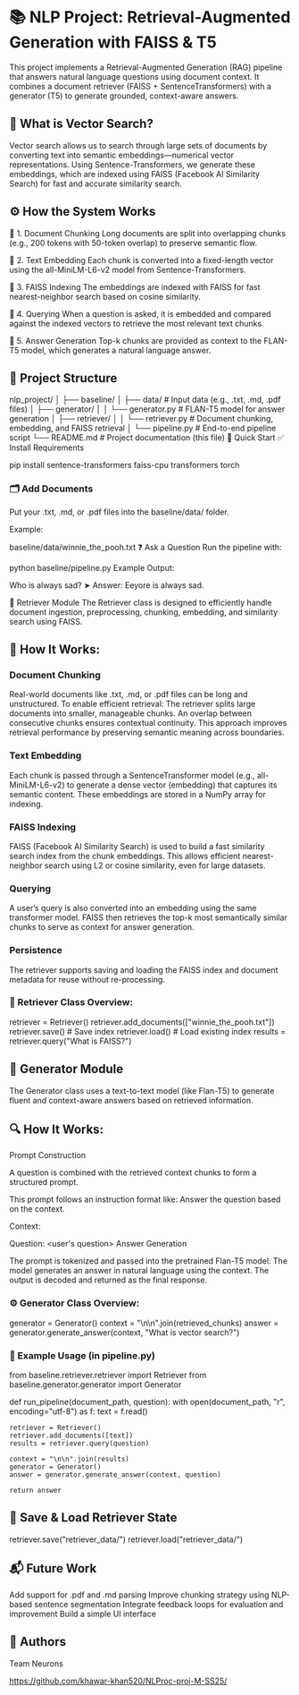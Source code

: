 
# 📚 NLP Project: Retrieval-Augmented Generation with FAISS & T5


This project implements a Retrieval-Augmented Generation (RAG) pipeline that answers natural language questions using document context. It combines a document retriever (FAISS + SentenceTransformers) with a generator (T5) to generate grounded, context-aware answers.

## 🧠 What is Vector Search?
Vector search allows us to search through large sets of documents by converting text into semantic embeddings—numerical vector representations. Using Sentence-Transformers, we generate these embeddings, which are indexed using FAISS (Facebook AI Similarity Search) for fast and accurate similarity search.

## ⚙️ How the System Works
🔹 1. Document Chunking
Long documents are split into overlapping chunks (e.g., 200 tokens with 50-token overlap) to preserve semantic flow.

🔹 2. Text Embedding
Each chunk is converted into a fixed-length vector using the all-MiniLM-L6-v2 model from Sentence-Transformers.

🔹 3. FAISS Indexing
The embeddings are indexed with FAISS for fast nearest-neighbor search based on cosine similarity.

🔹 4. Querying
When a question is asked, it is embedded and compared against the indexed vectors to retrieve the most relevant text chunks.

🔹 5. Answer Generation
Top-k chunks are provided as context to the FLAN-T5 model, which generates a natural language answer.

## 🧱 Project Structure

nlp_project/
│
├── baseline/
│   ├── data/                       # Input data (e.g., .txt, .md, .pdf files)
│   ├── generator/
│   │   └── generator.py            # FLAN-T5 model for answer generation
│   ├── retriever/
│   │   └── retriever.py            # Document chunking, embedding, and FAISS retrieval
│   └── pipeline.py                 # End-to-end pipeline script
└── README.md                      # Project documentation (this file)
🚀 Quick Start
✅ Install Requirements

pip install sentence-transformers faiss-cpu transformers torch


### 🗂️ Add Documents
Put your .txt, .md, or .pdf files into the baseline/data/ folder.

Example:

baseline/data/winnie_the_pooh.txt
❓ Ask a Question
Run the pipeline with:

python baseline/pipeline.py
Example Output:

Who is always sad?
➤ Answer: Eeyore is always sad.

🧭 Retriever Module
The Retriever class is designed to efficiently handle document ingestion, preprocessing, chunking, embedding, and similarity search using FAISS.

## 🔨 How It Works:
### Document Chunking
Real-world documents like .txt, .md, or .pdf files can be long and unstructured. To enable efficient retrieval:
The retriever splits large documents into smaller, manageable chunks.
An overlap between consecutive chunks ensures contextual continuity.
This approach improves retrieval performance by preserving semantic meaning across boundaries.

### Text Embedding

Each chunk is passed through a SentenceTransformer model (e.g., all-MiniLM-L6-v2) to generate a dense vector (embedding) that captures its semantic content.
These embeddings are stored in a NumPy array for indexing.

### FAISS Indexing

FAISS (Facebook AI Similarity Search) is used to build a fast similarity search index from the chunk embeddings.
This allows efficient nearest-neighbor search using L2 or cosine similarity, even for large datasets.

### Querying

A user’s query is also converted into an embedding using the same transformer model.
FAISS then retrieves the top-k most semantically similar chunks to serve as context for answer generation.

### Persistence
The retriever supports saving and loading the FAISS index and document metadata for reuse without re-processing.

### 🧪 Retriever Class Overview:

retriever = Retriever()
retriever.add_documents(["winnie_the_pooh.txt"])
retriever.save()  # Save index
retriever.load()  # Load existing index
results = retriever.query("What is FAISS?")

## 🧠 Generator Module

The Generator class uses a text-to-text model (like Flan-T5) to generate fluent and context-aware answers based on retrieved information.

## 🔍 How It Works:
Prompt Construction

A question is combined with the retrieved context chunks to form a structured prompt.

This prompt follows an instruction format like:
Answer the question based on the context.

Context:
<retrieved text from file>

Question:
<user's question>
Answer Generation

The prompt is tokenized and passed into the pretrained Flan-T5 model.
The model generates an answer in natural language using the context.
The output is decoded and returned as the final response.

### ⚙️ Generator Class Overview:
generator = Generator()
context = "\n\n".join(retrieved_chunks)
answer = generator.generate_answer(context, "What is vector search?")

### 📝 Example Usage (in pipeline.py)

from baseline.retriever.retriever import Retriever
from baseline.generator.generator import Generator

def run_pipeline(document_path, question):
    with open(document_path, "r", encoding="utf-8") as f:
        text = f.read()

    retriever = Retriever()
    retriever.add_documents([text])
    results = retriever.query(question)

    context = "\n\n".join(results)
    generator = Generator()
    answer = generator.generate_answer(context, question)

    return answer
    
## 💾 Save & Load Retriever State

retriever.save("retriever_data/")
retriever.load("retriever_data/")

## 📬 Future Work
Add support for .pdf and .md parsing
Improve chunking strategy using NLP-based sentence segmentation
Integrate feedback loops for evaluation and improvement
Build a simple UI interface

## 👥 Authors
Team Neurons

https://github.com/khawar-khan520/NLProc-proj-M-SS25/
